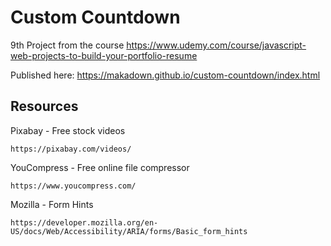 # Custom Countdown

9th Project from the course https://www.udemy.com/course/javascript-web-projects-to-build-your-portfolio-resume


Published here: https://makadown.github.io/custom-countdown/index.html

## Resources

Pixabay - Free stock videos
```
https://pixabay.com/videos/
```

YouCompress - Free online file compressor
```
https://www.youcompress.com/
```

Mozilla - Form Hints
```
https://developer.mozilla.org/en-US/docs/Web/Accessibility/ARIA/forms/Basic_form_hints
```